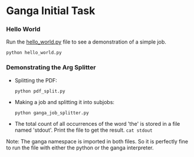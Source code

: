 # Ganga Initial Task

### Hello World
  Run the [hello_world.py](./task-1/hello_world.py) file to see a demonstration of a simple job. 
   
   `python hello_world.py`


### Demonstrating the Arg Splitter

  * Splitting the PDF: 
  
    `python pdf_split.py`
    
  * Making a job and splitting it into subjobs: 
  
    `python ganga_job_splitter.py`
   
  * The total count of all occurrences of the word 'the' is stored in a file named 'stdout'. Print the file to get the result.
    `cat stdout` 

Note: The ganga namespace is imported in both files. So it is perfectly fine to run the file with either the python or the ganga interpreter. 
